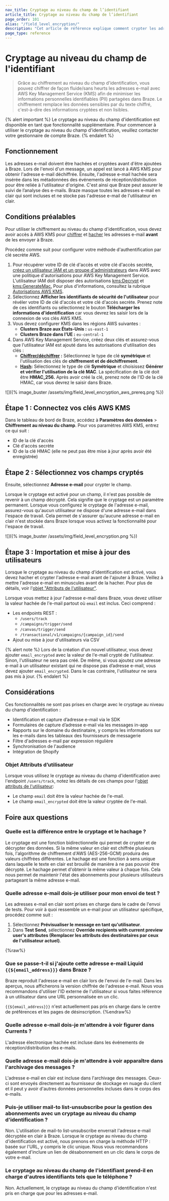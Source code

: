 ```yaml
---
nav_title: Cryptage au niveau du champ de l’identifiant
article_title: Cryptage au niveau du champ de l’identifiant
page_order: 101
alias: "/field_level_encryption/"
description: "Cet article de référence explique comment crypter les adresses e-mail afin de minimiser les informations personnelles identifiables (PII) partagées dans Braze."
page_type: reference
---
```


# Cryptage au niveau du champ de l'identifiant

> Grâce au chiffrement au niveau du champ d'identification, vous pouvez chiffrer de façon fluide/sans heurts les adresses e-mail avec AWS Key Management Service (KMS) afin de minimiser les informations personnelles identifiables (PII) partagées dans Braze. Le chiffrement remplace les données sensibles par du texte chiffré, c'est-à-dire des informations cryptées et non lisibles.

{% alert important %}
Le cryptage au niveau du champ d'identification est disponible en tant que fonctionnalité supplémentaire. Pour commencer à utiliser le cryptage au niveau du champ d'identification, veuillez contacter votre gestionnaire de compte Braze.
{% endalert %}

## Fonctionnement

Les adresses e-mail doivent être hachées et cryptées avant d'être ajoutées à Braze. Lors de l'envoi d'un message, un appel est lancé à AWS KMS pour obtenir l'adresse e-mail déchiffrée. Ensuite, l'adresse e-mail hachée sera insérée dans les métadonnées des événements de réception/distribution pour être reliée à l'utilisateur d'origine. C'est ainsi que Braze peut assurer le suivi de l’analyse des e-mails. Braze masque toutes les adresses e-mail en clair qui sont incluses et ne stocke pas l'adresse e-mail de l'utilisateur en clair.

## Conditions préalables

Pour utiliser le chiffrement au niveau du champ d'identification, vous devez avoir accès à AWS KMS pour [chiffrer](https://docs.aws.amazon.com/kms/latest/APIReference/API_Encrypt.html) et [hacher](https://docs.aws.amazon.com/kms/latest/APIReference/API_GenerateMac.html) les adresses e-mail **avant** de les envoyer à Braze. 

Procédez comme suit pour configurer votre méthode d'authentification par clé secrète AWS.

1. Pour récupérer votre ID de clé d'accès et votre clé d'accès secrète, [créez un utilisateur IAM et un groupe d'administrateurs](https://docs.aws.amazon.com/IAM/latest/UserGuide/getting-set-up.html#create-an-admin) dans AWS avec une politique d'autorisations pour AWS Key Management Service. L'utilisateur IAM doit disposer des autorisations [kms:Decrypt](https://docs.aws.amazon.com/kms/latest/APIReference/API_Decrypt.html) et [kms:GenerateMac.](https://docs.aws.amazon.com/kms/latest/APIReference/API_GenerateMac.html) Pour plus d'informations, consultez la rubrique [Autorisations AWS KMS](https://docs.aws.amazon.com/kms/latest/developerguide/kms-api-permissions-reference.html).
2. Sélectionnez **Afficher les identifiants de sécurité de l'utilisateur** pour révéler votre ID de clé d'accès et votre clé d'accès secrète. Prenez note de ces identifiants ou sélectionnez le bouton **Télécharger les informations d'identification** car vous devrez les saisir lors de la connexion de vos clés AWS KMS.
3. Vous devez configurer KMS dans les régions AWS suivantes :
    - **Clusters Braze aux États-Unis :** `us-east-1`
    - **Clusters Braze dans l’UE :** `eu-central-1`
4. Dans AWS Key Management Service, créez deux clés et assurez-vous que l'utilisateur IAM est ajouté dans les autorisations d'utilisation des clés :
    - **[Chiffrer/déchiffrer](https://docs.aws.amazon.com/kms/latest/developerguide/create-keys.html#create-symmetric-cmk) :** Sélectionnez le type de clé **symétrique** et l'utilisation des clés de **chiffrement et de déchiffrement**.
    - **[Hash](https://docs.aws.amazon.com/kms/latest/developerguide/hmac-create-key.html):** Sélectionnez le type de clé **Symétrique** et choisissez **Générer et vérifier l'utilisation de la clé MAC**. La spécification de la clé doit être **HMAC_256\.** Après avoir créé la clé, prenez note de l'ID de la clé HMAC, car vous devrez le saisir dans Braze.

![]({% image_buster /assets/img/field_level_encryption_aws_prereq.png %})

## Étape 1 : Connectez vos clés AWS KMS

Dans le tableau de bord de Braze, accédez à **Paramètres des données** > **Chiffrement au niveau du champ**. Pour vos paramètres AWS KMS, entrez ce qui suit :

- ID de la clé d'accès
- Clé d'accès secrète
- ID de la clé HMAC (elle ne peut pas être mise à jour après avoir été enregistrée)

## Étape 2 : Sélectionnez vos champs cryptés

Ensuite, sélectionnez **Adresse e-mail** pour crypter le champ. 

Lorsque le cryptage est activé pour un champ, il n'est pas possible de revenir à un champ décrypté. Cela signifie que le cryptage est un paramètre permanent. Lorsque vous configurez le cryptage de l'adresse e-mail, assurez-vous qu'aucun utilisateur ne dispose d'une adresse e-mail dans l'espace de travail. Cela permet de s'assurer qu'aucune adresse e-mail en clair n'est stockée dans Braze lorsque vous activez la fonctionnalité pour l'espace de travail.

![]({% image_buster /assets/img/field_level_encryption.png %})

## Étape 3 : Importation et mise à jour des utilisateurs

Lorsque le cryptage au niveau du champ d'identification est activé, vous devez hacher et crypter l'adresse e-mail avant de l'ajouter à Braze. Veillez à mettre l'adresse e-mail en minuscules avant de la hacher. Pour plus de détails, voir l'[objet "Attributs de l'utilisateur"](#user-attributes-object).

Lorsque vous mettez à jour l'adresse e-mail dans Braze, vous devez utiliser la valeur hachée de l'e-mail partout où `email` est inclus. Ceci comprend :

- Les endpoints REST :
    - `/users/track`
    - `/campaigns/trigger/send`
    - `/canvas/trigger/send`
    - `/transactional/v1/campaigns/{campaign_id}/send`
- Ajout ou mise à jour d'utilisateurs via CSV

{% alert note %}
Lors de la création d'un nouvel utilisateur, vous devez ajouter `email_encrypted` avec la valeur de l'e-mail crypté de l'utilisateur. Sinon, l'utilisateur ne sera pas créé. De même, si vous ajoutez une adresse e-mail à un utilisateur existant qui ne dispose pas d’adresse e-mail, vous devez ajouter `email_encrypted`. Dans le cas contraire, l'utilisateur ne sera pas mis à jour.
{% endalert %}

## Considérations

Ces fonctionnalités ne sont pas prises en charge avec le cryptage au niveau du champ d'identification :

- Identification et capture d’adresse e-mail via le SDK
- Formulaires de capture d’adresse e-mail via les messages in-app
- Rapports sur le domaine du destinataire, y compris les informations sur les e-mails dans les tableaux des fournisseurs de messagerie
- Filtre d'adresses e-mail par expression régulière
- Synchronisation de l'audience
- Intégration de Shopify

### Objet Attributs d’utilisateur

Lorsque vous utilisez le cryptage au niveau du champ d'identification avec l'endpoint `/users/track`, notez les détails de ces champs pour l'[objet attributs de l'utilisateur]({{site.baseurl}}/api/objects_filters/user_attributes_object):

- Le champ `email` doit être la valeur hachée de l'e-mail.
- Le champ `email_encrypted` doit être la valeur cryptée de l'e-mail.

## Foire aux questions

### Quelle est la différence entre le cryptage et le hachage ?

Le cryptage est une fonction bidirectionnelle qui permet de crypter et de décrypter des données. Si la même valeur en clair est chiffrée plusieurs fois, l'algorithme de chiffrement d'AWS (AES-256-GCM) produira des valeurs chiffrées différentes. Le hachage est une fonction à sens unique dans laquelle le texte en clair est brouillé de manière à ne pas pouvoir être décrypté. Le hachage permet d'obtenir la même valeur à chaque fois. Cela nous permet de maintenir l'état des abonnements pour plusieurs utilisateurs partageant la même adresse e-mail.

### Quelle adresse e-mail dois-je utiliser pour mon envoi de test ?

Les adresses e-mail en clair sont prises en charge dans le cadre de l'envoi de tests. Pour voir à quoi ressemble un e-mail pour un utilisateur spécifique, procédez comme suit :

1. Sélectionnez **Prévisualiser le message en tant qu'utilisateur**.
2. Dans **Test Send**, sélectionnez **Override recipients with current preview user's attributes (Remplacer les attributs des destinataires par ceux de l'utilisateur actuel)**.

{%raw%}
### Que se passe-t-il si j'ajoute cette adresse e-mail Liquid `{{${email_address}}}` dans Braze ?

Braze reproduit l'adresse e-mail en clair lors de l'envoi de l'e-mail. Dans les aperçus, nous afficherons la version chiffrée de l'adresse e-mail. Nous vous recommandons d'utiliser l'ID externe de l'utilisateur si vous faites référence à un utilisateur dans une URL personnalisée en un clic.

`{{${email_address}}}` n'est actuellement pas pris en charge dans le centre de préférences et les pages de désinscription.
{%endraw%}

### Quelle adresse e-mail dois-je m'attendre à voir figurer dans Currents ?

L'adresse électronique hachée est incluse dans les événements de réception/distribution des e-mails.

### Quelle adresse e-mail dois-je m'attendre à voir apparaître dans l'archivage des messages ?

L'adresse e-mail en clair est incluse dans l'archivage des messages. Ceux-ci sont envoyés directement au fournisseur de stockage en nuage du client et il peut y avoir d'autres données personnelles incluses dans le corps des e-mails.

### Puis-je utiliser mail-to list-unsubscribe pour la gestion des abonnements avec un cryptage au niveau du champ d'identification ?

Non. L'utilisation de mail-to list-unsubscribe enverrait l'adresse e-mail décryptée en clair à Braze. Lorsque le cryptage au niveau du champ d'identification est activé, nous prenons en charge la méthode HTTP : basée sur l'URL, y compris le clic unique. Nous vous recommandons également d'inclure un lien de désabonnement en un clic dans le corps de votre e-mail.

### Le cryptage au niveau du champ de l'identifiant prend-il en charge d'autres identifiants tels que le téléphone ?

Non. Actuellement, le cryptage au niveau du champ d'identification n'est pris en charge que pour les adresses e-mail.
